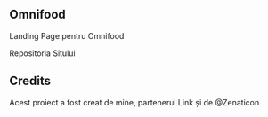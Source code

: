## Omnifood
Landing Page pentru Omnifood


Repositoria Sitului



## Credits
Acest proiect a fost creat de mine, partenerul Link și de @Zenaticon 
